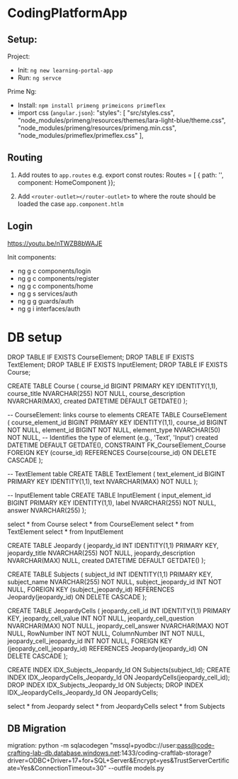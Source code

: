 # CodingPlatformApp

## Setup:

Project:
* Init: `ng new learning-portal-app`
* Run: `ng servce`

Prime Ng:
* Install: `npm install primeng primeicons primeflex`
* import css (`angular.json`):
                "styles": [
              "src/styles.css",
              "node_modules/primeng/resources/themes/lara-light-blue/theme.css",
              "node_modules/primeng/resources/primeng.min.css",
              "node_modules/primeflex/primeflex.css"
            ],

## Routing
1. Add routes to `app.routes` 
    e.g.
        export const routes: Routes = [
    {
        path: '',
        component: HomeComponent
    }};

2. Add `<router-outlet></router-outlet>` to where the route should be loaded
    the case `app.component.htlm`

## Login
https://youtu.be/nTWZB8bWAJE

Init components:
* ng g c components/login
* ng g c components/register
* ng g c components/home
* ng g s services/auth
* ng g g guards/auth
* ng g i interfaces/auth

# DB setup
DROP TABLE IF EXISTS CourseElement;
DROP TABLE IF EXISTS TextElement;
DROP TABLE IF EXISTS InputElement;
DROP TABLE IF EXISTS Course;

CREATE TABLE Course (
    course_id BIGINT PRIMARY KEY IDENTITY(1,1), 
    course_title NVARCHAR(255) NOT NULL, 
    course_description NVARCHAR(MAX), 
    created DATETIME DEFAULT GETDATE() 
);

-- CourseElement: links course to elements
CREATE TABLE CourseElement (
    course_element_id BIGINT PRIMARY KEY IDENTITY(1,1), 
    course_id BIGINT NOT NULL, 
    element_id BIGINT NOT NULL, 
    element_type NVARCHAR(50) NOT NULL, -- Identifies the type of element (e.g., 'Text', 'Input')
    created DATETIME DEFAULT GETDATE(), 
    CONSTRAINT FK_CourseElement_Course FOREIGN KEY (course_id) REFERENCES Course(course_id) ON DELETE CASCADE
);

-- TextElement table
CREATE TABLE TextElement (
    text_element_id BIGINT PRIMARY KEY IDENTITY(1,1), 
    text NVARCHAR(MAX) NOT NULL
);

-- InputElement table
CREATE TABLE InputElement (
    input_element_id BIGINT PRIMARY KEY IDENTITY(1,1), 
    label NVARCHAR(255) NOT NULL, 
    answer NVARCHAR(255)
);


select * from Course
select * from CourseElement
select * from TextElement
select * from InputElement

CREATE TABLE Jeopardy (
    jeopardy_id INT IDENTITY(1,1) PRIMARY KEY,
    jeopardy_title NVARCHAR(255) NOT NULL,
    jeopardy_description NVARCHAR(MAX) NULL,
    created DATETIME DEFAULT GETDATE()
);

CREATE TABLE Subjects (
    subject_Id INT IDENTITY(1,1) PRIMARY KEY,
    subject_name NVARCHAR(255) NOT NULL,
    subject_jeopardy_id INT NOT NULL,
    FOREIGN KEY (subject_jeopardy_id) REFERENCES Jeopardy(jeopardy_id) ON DELETE CASCADE
);

CREATE TABLE JeopardyCells (
    jeopardy_cell_id INT IDENTITY(1,1) PRIMARY KEY,
    jeopardy_cell_value INT NOT NULL,
    jeopardy_cell_question NVARCHAR(MAX) NOT NULL,
    jeopardy_cell_answer NVARCHAR(MAX) NOT NULL,
    RowNumber INT NOT NULL,
    ColumnNumber INT NOT NULL,
    jeopardy_cell_jeopardy_id INT NOT NULL,
    FOREIGN KEY (jeopardy_cell_jeopardy_id) REFERENCES Jeopardy(jeopardy_id) ON DELETE CASCADE
);

CREATE INDEX IDX_Subjects_Jeopardy_Id ON Subjects(subject_Id);
CREATE INDEX IDX_JeopardyCells_Jeopardy_Id ON JeopardyCells(jeopardy_cell_id);
DROP INDEX IDX_Subjects_Jeopardy_Id ON Subjects;
DROP INDEX IDX_JeopardyCells_Jeopardy_Id ON JeopardyCells;




select * from Jeopardy
select * from JeopardyCells
select * from Subjects

## DB Migration

migration:
python -m sqlacodegen "mssql+pyodbc://user:pass@code-crafting-lab-db.database.windows.net:1433/coding-craftlab-storage?driver=ODBC+Driver+17+for+SQL+Server&Encrypt=yes&TrustServerCertificate=Yes&ConnectionTimeout=30" --outfile models.py   